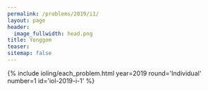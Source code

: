 ```yaml
---
permalink: /problems/2019/i1/
layout: page
header:
  image_fullwidth: head.png
title: Yonggom
teaser: 
sitemap: false
---
```


{% include ioling/each_problem.html year=2019 round='Individual' number=1 id='iol-2019-i-1' %}